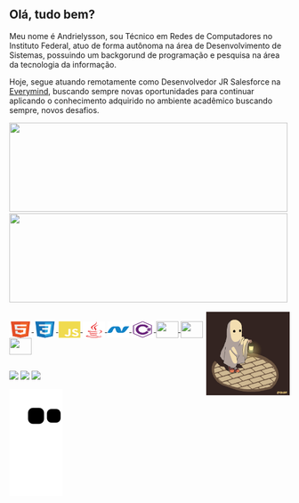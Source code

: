 ## Olá, tudo bem?

Meu nome é Andrielysson, sou Técnico em Redes de Computadores no Instituto Federal, atuo de forma autônoma na área 
de Desenvolvimento de Sistemas, possuindo um backgorund de programação e pesquisa na área 
da tecnologia da informação. 
 
 Hoje, segue atuando remotamente como Desenvolvedor JR Salesforce na <a href="https://www.everymind.com.br" target="_blank">Everymind</a>, buscando sempre novas oportunidades para continuar aplicando o conhecimento adquirido no ambiente acadêmico buscando sempre, novos desafios.

 <div>
  <a href="https://github.com/Gaspar3651">
  <img height="160em" width="500px" src="https://github-readme-stats.vercel.app/api?username=Gaspar3651&show_icons=true&theme=midnight-purple&include_all_commits=true&count_private=true"/>
  <img height="160em" width="500px" src="https://github-readme-stats.vercel.app/api/top-langs/?username=Gaspar3651&layout=compact&langs_count=7&theme=midnight-purple"/>
</div>
 
 <a href="https://github.com/Gaspar3651" target="_blank" ><img align="right" src="https://github.com/Gaspar3651/Gaspar3651/blob/main/.github/workflows/perfil%20e%20gifs/andando%20com%20lanterna.gif" height="150">
  
<div style="display: inline_block"><br>
  <img align="center" height="30" width="40" src="https://raw.githubusercontent.com/devicons/devicon/master/icons/html5/html5-original.svg">
  <img align="center" height="30" width="40" src="https://raw.githubusercontent.com/devicons/devicon/master/icons/css3/css3-original.svg">
  <img align="center" height="30" width="40" src="https://raw.githubusercontent.com/devicons/devicon/master/icons/javascript/javascript-plain.svg">
  <img align="center" height="30" width="40" src="https://raw.githubusercontent.com/devicons/devicon/master/icons/java/java-plain.svg">
  <img align="center" height="30" width="40" src="https://raw.githubusercontent.com/devicons/devicon/master/icons/dot-net/dot-net-plain.svg">
  <img align="center" height="30" width="40" src="https://raw.githubusercontent.com/devicons/devicon/master/icons/csharp/csharp-line.svg">
  <img align="center" height="30" width="40" src="https://cdn.jsdelivr.net/gh/devicons/devicon/icons/vscode/vscode-original.svg" />
  <img align="center" height="30" width="40" src="https://cdn.jsdelivr.net/gh/devicons/devicon/icons/visualstudio/visualstudio-plain.svg" />
  <img align="center" height="30" width="40" src="https://cdn.jsdelivr.net/gh/devicons/devicon/icons/salesforce/salesforce-plain.svg" />
          
 
  
</div>

  
   
 ## 
 

 
 <div>
  <a href="https://instagram.com/gaspar3651_" target="_blank"><img src="https://img.shields.io/badge/-Instagram-%23E4405F?style=for-the-badge&logo=instagram&logoColor=white"></a>
  <a href = "mailto:andrielysson.barbosa@gmail.com" target="_blank"><img src="https://img.shields.io/badge/-Gmail-%23333?style=for-the-badge&logo=gmail&logoColor=white" ></a>
   <a href="https://www.linkedin.com/in/andrielysson-barbosa-26b020224/" target="_blank"><img src="https://img.shields.io/badge/-LinkedIn-%230077B5?style=for-the-badge&logo=linkedin&logoColor=white" target="_blank"></a>
  
  ![Snake animation](https://github.com/Gaspar3651/Gaspar3651/blob/output/github-contribution-grid-snake.svg)
  
 </div>
  

<!--



**Gaspar3651/Gaspar3651** is a ✨ _special_ ✨ repository because its `README.md` (this file) appears on your GitHub profile.

Here are some ideas to get you started:

- 🔭 I’m currently working on ...
- 🌱 I’m currently learning ...
- 👯 I’m looking to collaborate on ...
- 🤔 I’m looking for help with ...
- 💬 Ask me about ...
- 📫 How to reach me: ...
- 😄 Pronouns: ...
- ⚡ Fun fact: ...
-->

